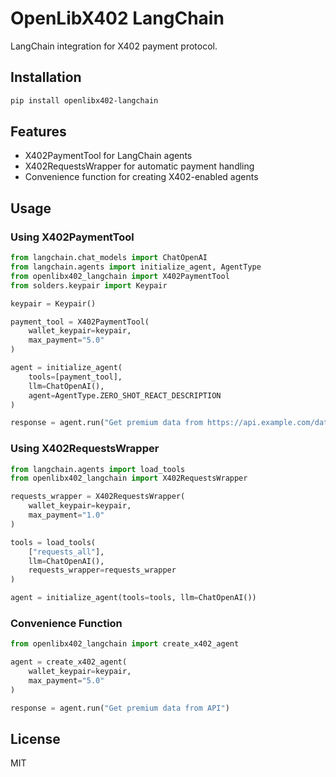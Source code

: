 # OpenLibX402 LangChain

LangChain integration for X402 payment protocol.

## Installation

```bash
pip install openlibx402-langchain
```

## Features

- X402PaymentTool for LangChain agents
- X402RequestsWrapper for automatic payment handling
- Convenience function for creating X402-enabled agents

## Usage

### Using X402PaymentTool

```python
from langchain.chat_models import ChatOpenAI
from langchain.agents import initialize_agent, AgentType
from openlibx402_langchain import X402PaymentTool
from solders.keypair import Keypair

keypair = Keypair()

payment_tool = X402PaymentTool(
    wallet_keypair=keypair,
    max_payment="5.0"
)

agent = initialize_agent(
    tools=[payment_tool],
    llm=ChatOpenAI(),
    agent=AgentType.ZERO_SHOT_REACT_DESCRIPTION
)

response = agent.run("Get premium data from https://api.example.com/data")
```

### Using X402RequestsWrapper

```python
from langchain.agents import load_tools
from openlibx402_langchain import X402RequestsWrapper

requests_wrapper = X402RequestsWrapper(
    wallet_keypair=keypair,
    max_payment="1.0"
)

tools = load_tools(
    ["requests_all"],
    llm=ChatOpenAI(),
    requests_wrapper=requests_wrapper
)

agent = initialize_agent(tools=tools, llm=ChatOpenAI())
```

### Convenience Function

```python
from openlibx402_langchain import create_x402_agent

agent = create_x402_agent(
    wallet_keypair=keypair,
    max_payment="5.0"
)

response = agent.run("Get premium data from API")
```

## License

MIT